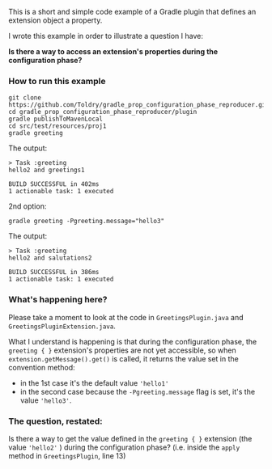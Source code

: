 This is a short and simple code example of a Gradle plugin that defines an extension object a property.

I wrote this example in order to illustrate a question I have:

**Is there a way to access an extension's properties during the configuration phase?**

### How to run this example

```shell
git clone https://github.com/Toldry/gradle_prop_configuration_phase_reproducer.git
cd gradle_prop_configuration_phase_reproducer/plugin
gradle publishToMavenLocal
cd src/test/resources/proj1
gradle greeting
```

The output:

```
> Task :greeting
hello2 and greetings1

BUILD SUCCESSFUL in 402ms
1 actionable task: 1 executed
```

2nd option:

```shell
gradle greeting -Pgreeting.message="hello3"
```

The output:
```
> Task :greeting
hello2 and salutations2

BUILD SUCCESSFUL in 386ms
1 actionable task: 1 executed

```

### What's happening here?

Please take a moment to look at the code in `GreetingsPlugin.java` and `GreetingsPluginExtension.java`.

What I understand is happening is that during the configuration phase, the `greeting { }`
extension's properties are not yet accessible, so when `extension.getMessage().get()` is called,
it returns the value set in the convention method:
- in the 1st case it's the default value `'hello1'`
- in the second case because the `-Pgreeting.message` flag is set, it's the value `'hello3'`.

### The question, restated:
Is there a way to get the value defined in the `greeting { }` extension (the value `'hello2'` ) 
during the configuration phase? (i.e. inside the `apply` method in `GreetingsPlugin`, line 13)

